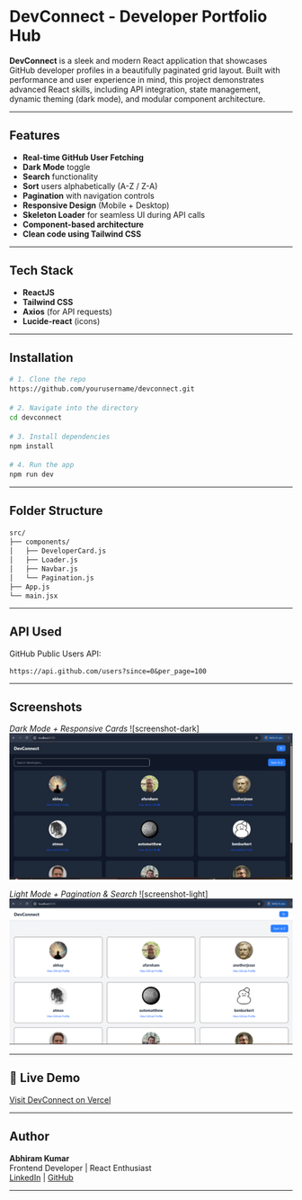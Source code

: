 # DevConnect - Developer Portfolio Hub

**DevConnect** is a sleek and modern React application that showcases GitHub developer profiles in a beautifully paginated grid layout. Built with performance and user experience in mind, this project demonstrates advanced React skills, including API integration, state management, dynamic theming (dark mode), and modular component architecture.

---

## Features

- **Real-time GitHub User Fetching**
- **Dark Mode** toggle
- **Search** functionality
- **Sort** users alphabetically (A-Z / Z-A)
- **Pagination** with navigation controls
- **Responsive Design** (Mobile + Desktop)
- **Skeleton Loader** for seamless UI during API calls
- **Component-based architecture**
- **Clean code using Tailwind CSS**

---

## Tech Stack

- **ReactJS**
- **Tailwind CSS**
- **Axios** (for API requests)
- **Lucide-react** (icons)

---

## Installation

```bash
# 1. Clone the repo
https://github.com/yourusername/devconnect.git

# 2. Navigate into the directory
cd devconnect

# 3. Install dependencies
npm install

# 4. Run the app
npm run dev
```

---

## Folder Structure
```
src/
├── components/
│   ├── DeveloperCard.js
│   ├── Loader.js
│   ├── Navbar.js
│   └── Pagination.js
├── App.js
└── main.jsx
```

---

## API Used

GitHub Public Users API:
```
https://api.github.com/users?since=0&per_page=100
```

---

## Screenshots

*Dark Mode + Responsive Cards*
![screenshot-dark]![alt text](image.png)

*Light Mode + Pagination & Search*
![screenshot-light] ![alt text](image-1.png)

---

## 🚀 Live Demo
[Visit DevConnect on Vercel](https://vercel.com/abhiram-kumars-projects/dev-connect)


---

## Author

**Abhiram Kumar**  
Frontend Developer | React Enthusiast  
[LinkedIn](https://linkedin.com/in/abhiramkumar) | [GitHub](https://github.com/yourusername)

---



